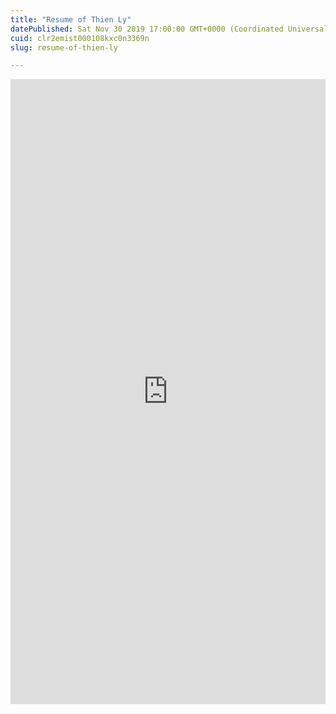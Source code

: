 ```yaml
---
title: "Resume of Thien Ly"
datePublished: Sat Nov 30 2019 17:00:00 GMT+0000 (Coordinated Universal Time)
cuid: clr2emist000108kxc0n3369n
slug: resume-of-thien-ly

---
```



<iframe src="https://drive.google.com/file/d/1YCFd7qEZZ8S2adzA6GoZKb49jvY0_bTD/preview" width="700" height="1000" style="border:none;overflow:hidden;margin:auto;max-width:100%; max-height: calc(max(70vh, 70vw))" scrolling="no" frameborder="0" allowfullscreen="true" allow="autoplay; clipboard-write; encrypted-media; picture-in-picture; web-share"/>